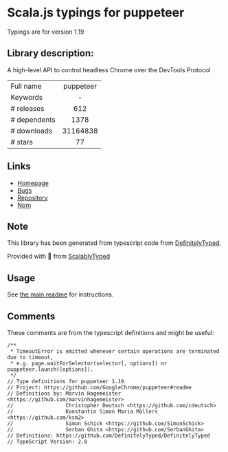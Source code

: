 
# Scala.js typings for puppeteer

Typings are for version 1.19

## Library description:
A high-level API to control headless Chrome over the DevTools Protocol

|                    |                 |
| ------------------ | :-------------: |
| Full name          | puppeteer |
| Keywords           | - |
| # releases         | 612 |
| # dependents       | 1378 |
| # downloads        | 31164838 |
| # stars            | 77 |

## Links
- [Homepage](https://github.com/GoogleChrome/puppeteer#readme)
- [Bugs](https://github.com/GoogleChrome/puppeteer/issues)
- [Repository](https://github.com/GoogleChrome/puppeteer)
- [Npm](https://www.npmjs.com/package/puppeteer)
    


## Note
This library has been generated from typescript code from [DefinitelyTyped](https://definitelytyped.org).

Provided with :purple_heart: from [ScalablyTyped](https://github.com/oyvindberg/ScalablyTyped)

## Usage
See [the main readme](../../readme.md) for instructions.

## Comments

These comments are from the typescript definitions and might be useful:
```
/**
 * TimeoutError is emitted whenever certain operations are terminated due to timeout,
 * e.g. page.waitForSelector(selector[, options]) or puppeteer.launch([options]).
 */
// Type definitions for puppeteer 1.19
// Project: https://github.com/GoogleChrome/puppeteer#readme
// Definitions by: Marvin Hagemeister <https://github.com/marvinhagemeister>
//                 Christopher Deutsch <https://github.com/cdeutsch>
//                 Konstantin Simon Maria Möllers <https://github.com/ksm2>
//                 Simon Schick <https://github.com/SimonSchick>
//                 Serban Ghita <https://github.com/SerbanGhita>
// Definitions: https://github.com/DefinitelyTyped/DefinitelyTyped
// TypeScript Version: 2.8

```

